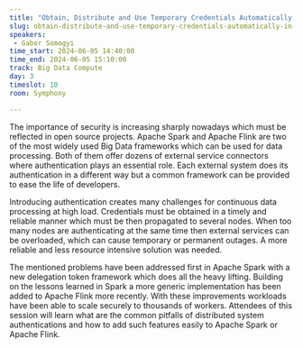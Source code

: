 ```yaml
---
title: "Obtain, Distribute and Use Temporary Credentials Automatically in Apache Spark and Apache Flink"
slug: obtain-distribute-and-use-temporary-credentials-automatically-in-apache-spark-and-apache-flink
speakers:
 - Gabor Somogyi
time_start: 2024-06-05 14:40:00
time_end: 2024-06-05 15:10:00
track: Big Data Compute
day: 3
timeslot: 10
room: Symphony

---
```


The importance of security is increasing sharply nowadays which must be reflected in open source projects. Apache Spark and Apache Flink are two of the most widely used Big Data frameworks which can be used for data processing. Both of them offer dozens of external service connectors where authentication plays an essential role. Each external system does its authentication in a different way but a common framework can be provided to ease the life of developers.
 
Introducing authentication creates many challenges for continuous data processing at high load. Credentials must be obtained in a timely and reliable manner which must be then propagated to several nodes. When too many nodes are authenticating at the same time then external services can be overloaded, which can cause temporary or permanent outages. A more reliable and less resource intensive solution was needed.
  
The mentioned problems have been addressed first in Apache Spark with a new delegation token framework which does all the heavy lifting. Building on the lessons learned in Spark a more generic implementation has been added to Apache Flink more recently. With these improvements workloads have been able to scale securely to thousands of workers. Attendees of this session will learn what are the common pitfalls of distributed system authentications and how to add such features easily to Apache Spark or Apache Flink.